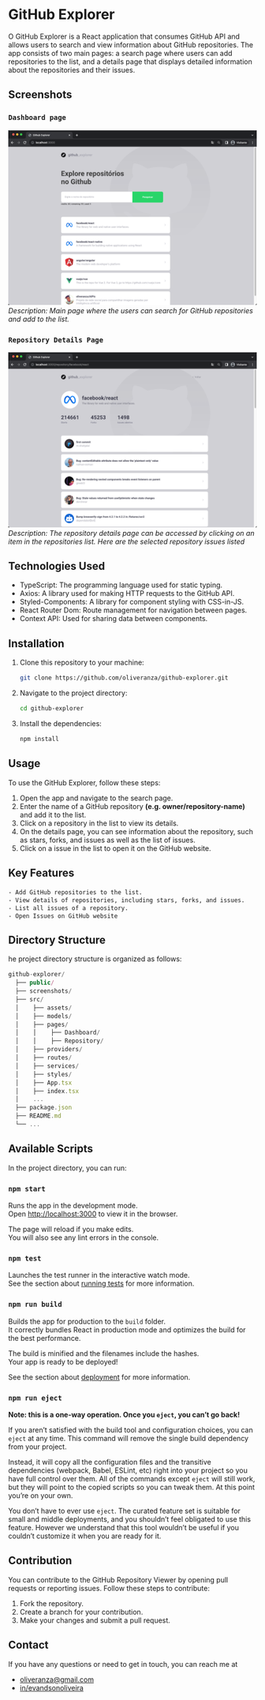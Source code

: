 # GitHub Explorer

O GitHub Explorer is a React application that consumes GitHub API and allows users to search and view information about GitHub repositories. The app consists of two main pages: a search page where users can add repositories to the list, and a details page that displays detailed information about the repositories and their issues.

## Screenshots

### `Dashboard page`
![Dashboard](screenshots/GitHub-Explorer-DashboardPage.png)
*Description: Main page where the users can search for GitHub repositories and add to the list.*

### `Repository Details Page`
![Dashboard](screenshots/GitHub-Explorer-RepositoryPage.png)
*Description: The repository details page can be accessed by clicking on an item in the repositories list. Here are the selected repository issues listed*

## Technologies Used

- TypeScript: The programming language used for static typing.
- Axios: A library used for making HTTP requests to the GitHub API.
- Styled-Components: A library for component styling with CSS-in-JS.
- React Router Dom: Route management for navigation between pages.
- Context API: Used for sharing data between components.

## Installation

1. Clone this repository to your machine:

   ```bash
   git clone https://github.com/oliveranza/github-explorer.git
   ```

2. Navigate to the project directory:

   ```bash
   cd github-explorer
   ```

3. Install the dependencies:

   ```bash
   npm install
   ```

## Usage

To use the GitHub Explorer, follow these steps:

1. Open the app and navigate to the search page.
2. Enter the name of a GitHub repository **(e.g. owner/repository-name)** and add it to the list.
3. Click on a repository in the list to view its details.
4. On the details page, you can see information about the repository, such as stars, forks, and issues as well as the list of issues.
5. Click on a issue in the list to open it on the GitHub website.

## Key Features

    - Add GitHub repositories to the list.
    - View details of repositories, including stars, forks, and issues.
    - List all issues of a repository.
    - Open Issues on GitHub website

## Directory Structure

he project directory structure is organized as follows:

```typescript
github-explorer/
  ├── public/
  ├── screenshots/
  ├── src/
  │    ├── assets/
  │    ├── models/
  │    ├── pages/
  │    │    ├── Dashboard/
  │    │    ├── Repository/
  │    ├── providers/
  │    ├── routes/
  │    ├── services/
  │    ├── styles/
  │    ├── App.tsx
  │    ├── index.tsx
  │    ...
  ├── package.json
  ├── README.md
  └── ...
```

## Available Scripts

In the project directory, you can run:

### `npm start`

Runs the app in the development mode.\
Open [http://localhost:3000](http://localhost:3000) to view it in the browser.

The page will reload if you make edits.\
You will also see any lint errors in the console.

### `npm test`

Launches the test runner in the interactive watch mode.\
See the section about [running tests](https://facebook.github.io/create-react-app/docs/running-tests) for more information.

### `npm run build`

Builds the app for production to the `build` folder.\
It correctly bundles React in production mode and optimizes the build for the best performance.

The build is minified and the filenames include the hashes.\
Your app is ready to be deployed!

See the section about [deployment](https://facebook.github.io/create-react-app/docs/deployment) for more information.

### `npm run eject`

**Note: this is a one-way operation. Once you `eject`, you can’t go back!**

If you aren’t satisfied with the build tool and configuration choices, you can `eject` at any time. This command will remove the single build dependency from your project.

Instead, it will copy all the configuration files and the transitive dependencies (webpack, Babel, ESLint, etc) right into your project so you have full control over them. All of the commands except `eject` will still work, but they will point to the copied scripts so you can tweak them. At this point you’re on your own.

You don’t have to ever use `eject`. The curated feature set is suitable for small and middle deployments, and you shouldn’t feel obligated to use this feature. However we understand that this tool wouldn’t be useful if you couldn’t customize it when you are ready for it.

## Contribution

You can contribute to the GitHub Repository Viewer by opening pull requests or reporting issues. Follow these steps to contribute:

1. Fork the repository.
2. Create a branch for your contribution.
3. Make your changes and submit a pull request.

## Contact

If you have any questions or need to get in touch, you can reach me at

- oliveranza@gmail.com
- [in/evandsonoliveira](https://www.linkedin.com/in/evandsonoliveira/)
